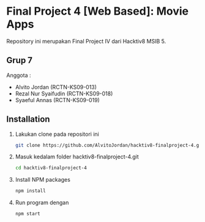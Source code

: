 # Final Project 4 [Web Based]: Movie Apps

Repository ini merupakan Final Project IV dari Hacktiv8 MSIB 5.

## Grup 7

Anggota :

- Alvito Jordan (RCTN-KS09-013)
- Rezal Nur Syaifudin (RCTN-KS09-018)
- Syaeful Annas (RCTN-KS09-019)

## Installation

1. Lakukan clone pada repositori ini
   ```sh
   git clone https://github.com/AlvitoJordan/hacktiv8-finalproject-4.git
   ```
2. Masuk kedalam folder hacktiv8-finalproject-4.git
   ```sh
   cd hacktiv8-finalproject-4
   ```
3. Install NPM packages
   ```sh
   npm install
   ```
4. Run program dengan
   ```sh
   npm start
   ```
